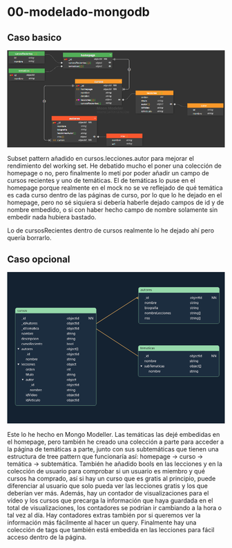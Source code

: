 # 00-modelado-mongodb

## Caso basico

![imagen](00-modelado-basico/content/pantallazo.png)

Subset pattern añadido en cursos.lecciones.autor para mejorar el rendimiento del working set. He debatido mucho el poner una colección de homepage o no, pero finalmente lo metí por poder añadir un campo de cursos recientes y uno de temáticas. El de temáticas lo puse en el homepage porque realmente en el mock no se ve reflejado de qué temática es cada curso dentro de las páginas de curso, por lo que lo he dejado en el homepage, pero no sé siquiera si debería haberle dejado campos de id y de nombre embedido, o si con haber hecho campo de nombre solamente sin embedir nada hubiera bastado.

Lo de cursosRecientes dentro de cursos realmente lo he dejado ahí pero quería borrarlo.

## Caso opcional

![image](00-modelado-basico/content/pantallazo2.png)

Este lo he hecho en Mongo Modeller. Las temáticas las dejé embedidas en el homepage, pero también he creado una colección a parte para acceder a la página de temáticas a parte, junto con sus subtemáticas que tienen una estructura de tree pattern que funcionaría así: homepage -> curso -> temática -> subtemática. También he añadido bools en las lecciones y en la colección de usuario para comprobar si un usuario es miembro y qué cursos ha comprado, así si hay un curso que es gratis al principio, puede diferenciar al usuario que solo pueda ver las lecciones gratis y los que deberían ver más. Además, hay un contador de visualizaciones para el vídeo y los cursos que precarga la información que haya guardada en el total de visualizaciones, los contadores se podrían ir cambiando a la hora o tal vez al día. Hay contadores extras también por si queremos ver la información más fácilmente al hacer un query. Finalmente hay una colección de tags que también está embedida en las lecciones para fácil acceso dentro de la página.